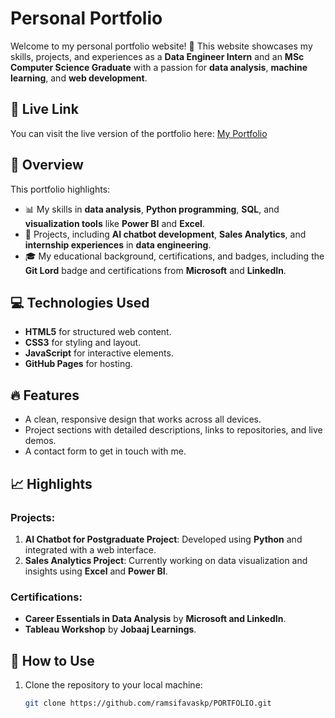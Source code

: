 # Personal Portfolio

Welcome to my personal portfolio website! 🎉 This website showcases my skills, projects, and experiences as a **Data Engineer Intern** and an **MSc Computer Science Graduate** with a passion for **data analysis**, **machine learning**, and **web development**.

## 🚀 Live Link
You can visit the live version of the portfolio here: [My Portfolio](https://ramsifavaskp.github.io/PORTFOLIO/)

## 📝 Overview
This portfolio highlights:
- 📊 My skills in **data analysis**, **Python programming**, **SQL**, and **visualization tools** like **Power BI** and **Excel**.
- 💼 Projects, including **AI chatbot development**, **Sales Analytics**, and **internship experiences** in **data engineering**.
- 🎓 My educational background, certifications, and badges, including the **Git Lord** badge and certifications from **Microsoft** and **LinkedIn**.

## 💻 Technologies Used
- **HTML5** for structured web content.
- **CSS3** for styling and layout.
- **JavaScript** for interactive elements.
- **GitHub Pages** for hosting.

## 🔥 Features
- A clean, responsive design that works across all devices.
- Project sections with detailed descriptions, links to repositories, and live demos.
- A contact form to get in touch with me.

## 📈 Highlights
### Projects:
1. **AI Chatbot for Postgraduate Project**: Developed using **Python** and integrated with a web interface.
2. **Sales Analytics Project**: Currently working on data visualization and insights using **Excel** and **Power BI**.

### Certifications:
- **Career Essentials in Data Analysis** by **Microsoft and LinkedIn**.
- **Tableau Workshop** by **Jobaaj Learnings**.

## 🌱 How to Use
1. Clone the repository to your local machine:
   ```bash
   git clone https://github.com/ramsifavaskp/PORTFOLIO.git
